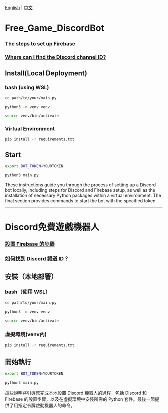 [English](#Free_Game_DiscordBot) | [中文](#Discord免費遊戲機器人)
# Free_Game_DiscordBot  
### [The steps to set up Firebase](https://ithelp.ithome.com.tw/articles/10335720)  
### [Where can I find the Discord channel ID?](https://support.discord.com/hc/en-us/articles/206346498-Where-can-I-find-my-User-Server-Message-ID-)  
## Install(Local Deployment)  
### bash (using WSL)
```sh
cd path/to/your/main.py 
```

```sh
python3 -m venv venv
```

```sh
source venv/bin/activate
```

### Virtual Environment
```sh
pip install -r requirements.txt
```

## Start  
```sh
export BOT_TOKEN=YOURTOKEN  
```
```sh
python3 main.py  
```

These instructions guide you through the process of setting up a Discord bot locally, including steps for Discord and Firebase setup, as well as the installation of necessary Python packages within a virtual environment. The final section provides commands to start the bot with the specified token.  

---------------------------------------------------------------------
# Discord免費遊戲機器人  
### [設置 Firebase 的步驟](https://ithelp.ithome.com.tw/articles/10335720)  
### [如何找到 Discord 頻道 ID？](https://support.discord.com/hc/en-us/articles/206346498-Where-can-I-find-my-User-Server-Message-ID-)

## 安裝（本地部署）

### bash（使用 WSL）
```sh
cd path/to/your/main.py 
```

```sh
python3 -m venv venv
```

```sh
source venv/bin/activate
```
### 虛擬環境(venv內)
```sh
pip install -r requirements.txt 
```

## 開始執行
```sh
export BOT_TOKEN=YOURTOKEN  
```
```sh
python3 main.py  
```

這些說明將引導您完成本地設置 Discord 機器人的過程，包括 Discord 和 Firebase 的設置步驟，以及在虛擬環境中安裝所需的 Python 套件。最後一節提供了用指定令牌啟動機器人的命令。  
